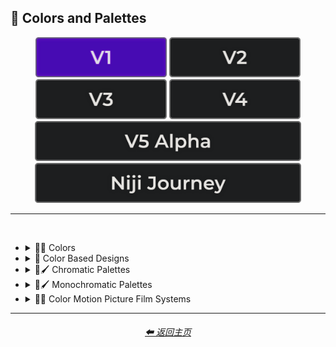 <h2>🎨 Colors and Palettes</h2>

<div align="center">

[<img src="/Images/Repo_Parts/Buttons/Version_Buttons/button_version_V1_active.webp?raw=true" alt="MidJourney V1" height="64" />](/Pages/MJ_V1/Style_Pages/Sphere/Colors_and_Palettes.md)
[<img src="/Images/Repo_Parts/Buttons/Version_Buttons/button_version_V2_inactive.webp?raw=true" alt="MidJourney V2" height="64" />](/Pages/MJ_V2/Style_Pages/Sphere/Colors_and_Palettes.md)
[<img src="/Images/Repo_Parts/Buttons/Version_Buttons/button_version_V3_inactive.webp?raw=true" alt="MidJourney V3" height="64" />](/Pages/MJ_V3/Style_Pages/Sphere/Colors_and_Palettes.md)
[<img src="/Images/Repo_Parts/Buttons/Version_Buttons/button_version_V4_inactive.webp?raw=true" alt="MidJourney V4" height="64" />](/Pages/MJ_V4/Style_Pages/Just_The_Style/Colors_and_Palettes.md)
<br>
[<img src="/Images/Repo_Parts/Buttons/Version_Buttons/button_version_V5_Alpha_inactive_half.webp?raw=true" alt="MidJourney V5" height="64" />](/Pages/MJ_V5/Style_Pages/Just_The_Style/Colors_and_Palettes.md)
[<img src="/Images/Repo_Parts/Buttons/Version_Buttons/button_version_niji_inactive_half.webp?raw=true" alt="Niji Journey" height="64" />](/Pages/Niji_Journey/Style_Pages/Colors_and_Palettes.md)

</div>

<hr>
<br>


- <details><summary>🎨🔴 Colors</summary><p><div align="center">

    | White | Black | Brown |
    | :-: | :-: | :-: |
    | <img src="/Images/MJ_V1/Midjourney_Styles_(sphere)/sphere_White.webp?raw=true" width="256" /> | <img src="/Images/MJ_V1/Midjourney_Styles_(sphere)/sphere_Black.webp?raw=true" width="256" /> | <img src="/Images/MJ_V1/Midjourney_Styles_(sphere)/sphere_Brown.webp?raw=true" width="256" /> |
    
    <br>
    
    | Light-Gray | Gray | Dark-Gray |
    | :-: | :-: | :-: |
    | <img src="/Images/MJ_V1/Midjourney_Styles_(sphere)/sphere_Light-Gray.webp?raw=true" width="256" /> | <img src="/Images/MJ_V1/Midjourney_Styles_(sphere)/sphere_Gray.webp?raw=true" width="256" /> | <img src="/Images/MJ_V1/Midjourney_Styles_(sphere)/sphere_Dark-Gray.webp?raw=true" width="256" /> |
    
    <br>
    
    | Maroon | Red | Orange |
    | :-: | :-: | :-: |
    | <img src="/Images/MJ_V1/Midjourney_Styles_(sphere)/sphere_Maroon.webp?raw=true" width="256" /> | <img src="/Images/MJ_V1/Midjourney_Styles_(sphere)/sphere_Red.webp?raw=true" width="256" /> | <img src="/Images/MJ_V1/Midjourney_Styles_(sphere)/sphere_Orange.webp?raw=true" width="256" /> |
    
    <br>
    
    | Yellow | Lime | Green |
    | :-: | :-: | :-: |
    | <img src="/Images/MJ_V1/Midjourney_Styles_(sphere)/sphere_Yellow.webp?raw=true" width="256" /> | <img src="/Images/MJ_V1/Midjourney_Styles_(sphere)/sphere_Lime.webp?raw=true" width="256" /> | <img src="/Images/MJ_V1/Midjourney_Styles_(sphere)/sphere_Green.webp?raw=true" width="256" /> |

    <br>
    
    | Cyan | Teal | Blue |
    | :-: | :-: | :-: |
    | <img src="/Images/MJ_V1/Midjourney_Styles_(sphere)/sphere_Cyan.webp?raw=true" width="256" /> | <img src="/Images/MJ_V1/Midjourney_Styles_(sphere)/sphere_Teal.webp?raw=true" width="256" /> | <img src="/Images/MJ_V1/Midjourney_Styles_(sphere)/sphere_Blue.webp?raw=true" width="256" /> |
    
    <br>
    
    | Indigo | Purple | Violet |
    | :-: | :-: | :-: |
    | <img src="/Images/MJ_V1/Midjourney_Styles_(sphere)/sphere_Indigo.webp?raw=true" width="256" /> | <img src="/Images/MJ_V1/Midjourney_Styles_(sphere)/sphere_Purple.webp?raw=true" width="256" /> | <img src="/Images/MJ_V1/Midjourney_Styles_(sphere)/sphere_Violet.webp?raw=true" width="256" /> |
    
    <br>
    
    | Fuchsia | Magenta | Pink |
    | :-: | :-: | :-: |
    | <img src="/Images/MJ_V1/Midjourney_Styles_(sphere)/sphere_Fuchsia.webp?raw=true" width="256" /> | <img src="/Images/MJ_V1/Midjourney_Styles_(sphere)/sphere_Magenta.webp?raw=true" width="256" /> | <img src="/Images/MJ_V1/Midjourney_Styles_(sphere)/sphere_Pink.webp?raw=true" width="256" /> |

    </div></p></details>


- <details><summary>🎨 Color Based Designs</summary><p><div align="center">

    | Gradient | Vibrance |
    | :-: | :-: |
    | <img src="/Images/MJ_V1/Midjourney_Styles_(sphere)/sphere_Gradient.webp?raw=true" width="256" /> | <img src="/Images/MJ_V1/Midjourney_Styles_(sphere)/sphere_Vibrance.webp?raw=true" width="256" /> |
    
    <br>
    
    | Spectrum |
    | :-: |
    | <img src="/Images/MJ_V1/Midjourney_Styles_(sphere)/sphere_Spectrum.webp?raw=true" width="256" /> |

  </p></details>


- <details><summary>🎨🖌 Chromatic Palettes</summary><p><div align="center">

    | Warm Color Palette | Cool Color Palette | Inverted Colors |
    | :-: | :-: | :-: |
    | <img src="/Images/MJ_V1/Midjourney_Styles_(sphere)/sphere_Warm_Color_Palette.webp?raw=true" width="256" /> | <img src="/Images/MJ_V1/Midjourney_Styles_(sphere)/sphere_Cool_Color_Palette.webp?raw=true" width="256" /> | <img src="/Images/MJ_V1/Midjourney_Styles_(sphere)/sphere_Inverted_Colors.webp?raw=true" width="256" /> |
    
    <br>
    
    | Colorful |
    | :-: |
    | <img src="/Images/MJ_V1/Midjourney_Styles_(sphere)/sphere_Colorful.webp?raw=true" width="256" /> |
    
    <br>
    
    | Saturated | Neon | Electric Colors |
    | :-: | :-: | :-: |
    | <img src="/Images/MJ_V1/Midjourney_Styles_(sphere)/sphere_Saturated.webp?raw=true" width="256" /> | <img src="/Images/MJ_V1/Midjourney_Styles_(sphere)/sphere_Neon.webp?raw=true" width="256" /> | <img src="/Images/MJ_V1/Midjourney_Styles_(sphere)/sphere_Electric_Colors.webp?raw=true" width="256" /> |

  </div></p></details>


- <details><summary>🎨🖌 Monochromatic Palettes</summary><p><div align="center">

    | Monochrome | Black and White |
    | :-: | :-: |
    | <img src="/Images/MJ_V1/Midjourney_Styles_(sphere)/sphere_Monochrome.webp?raw=true" width="256" /> | <img src="/Images/MJ_V1/Midjourney_Styles_(sphere)/sphere_Black_and_White.webp?raw=true" width="256" /> |
    
    <br>
    
    | Desaturated | Sepia |
    | :-: | :-: |
    | <img src="/Images/MJ_V1/Midjourney_Styles_(sphere)/sphere_Desaturated.webp?raw=true" width="256" /> | <img src="/Images/MJ_V1/Midjourney_Styles_(sphere)/sphere_Sepia.webp?raw=true" width="256" /> |

    </div></p></details>


- <details><summary>🎨🎥 Color Motion Picture Film Systems</summary><p><div align="center">

    | Technicolor |
    | :-: |
    | <img src="/Images/MJ_V1/Midjourney_Styles_(sphere)/sphere_Technicolor.webp?raw=true" width="256" /> |

    </div></p></details>

<hr>
<div align="center">
    <h6><a href="/README.md">⬅ 返回主页</a></h6>
</div>